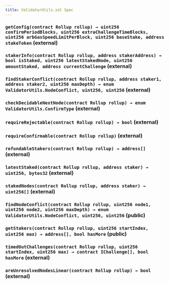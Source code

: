 ```yaml
---
title: ValidatorUtils.sol Spec
---
```


### `getConfig(contract Rollup rollup) → uint256 confirmPeriodBlocks, uint256 extraChallengeTimeBlocks, uint256 arbGasSpeedLimitPerBlock, uint256 baseStake, address stakeToken` (external)

### `stakerInfo(contract Rollup rollup, address stakerAddress) → bool isStaked, uint256 latestStakedNode, uint256 amountStaked, address currentChallenge` (external)

### `findStakerConflict(contract Rollup rollup, address staker1, address staker2, uint256 maxDepth) → enum ValidatorUtils.NodeConflict, uint256, uint256` (external)

### `checkDecidableNextNode(contract Rollup rollup) → enum ValidatorUtils.ConfirmType` (external)

### `requireRejectable(contract Rollup rollup) → bool` (external)

### `requireConfirmable(contract Rollup rollup)` (external)

### `refundableStakers(contract Rollup rollup) → address[]` (external)

### `latestStaked(contract Rollup rollup, address staker) → uint256, bytes32` (external)

### `stakedNodes(contract Rollup rollup, address staker) → uint256[]` (external)

### `findNodeConflict(contract Rollup rollup, uint256 node1, uint256 node2, uint256 maxDepth) → enum ValidatorUtils.NodeConflict, uint256, uint256` (public)

### `getStakers(contract Rollup rollup, uint256 startIndex, uint256 max) → address[], bool hasMore` (public)

### `timedOutChallenges(contract Rollup rollup, uint256 startIndex, uint256 max) → contract IChallenge[], bool hasMore` (external)

### `areUnresolvedNodesLinear(contract Rollup rollup) → bool` (external)

